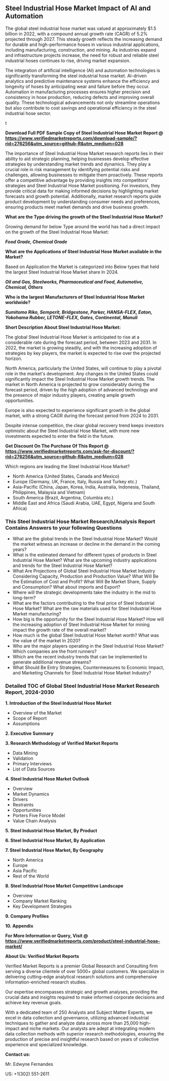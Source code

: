 <h2>Steel Industrial Hose Market Impact of AI and Automation</h2><p>The global steel industrial hose market was valued at approximately $1.5 billion in 2022, with a compound annual growth rate (CAGR) of 5.2% projected through 2027. This steady growth reflects the increasing demand for durable and high-performance hoses in various industrial applications, including manufacturing, construction, and mining. As industries expand and infrastructure projects increase, the need for robust and reliable steel industrial hoses continues to rise, driving market expansion.</p><p>The integration of artificial intelligence (AI) and automation technologies is significantly transforming the steel industrial hose market. AI-driven analytics and predictive maintenance systems enhance the efficiency and longevity of hoses by anticipating wear and failure before they occur. Automation in manufacturing processes ensures higher precision and consistency in hose production, reducing defects and improving overall quality. These technological advancements not only streamline operations but also contribute to cost savings and operational efficiency in the steel industrial hose sector.</p>t</p><p id="" class=""><strong>Download Full PDF Sample Copy of Steel Industrial Hose Market Report @ <a href="https://www.verifiedmarketreports.com/download-sample/?rid=276256&utm_source=github-R&utm_medium=028" target="_blank">https://www.verifiedmarketreports.com/download-sample/?rid=276256&utm_source=github-R&utm_medium=028</a></strong></p><p>The importance of&nbsp;Steel Industrial Hose Market research reports lies in their ability to aid strategic planning, helping businesses develop effective strategies by understanding market trends and dynamics. They play a crucial role in risk management by identifying potential risks and challenges, allowing businesses to mitigate them proactively. These reports offer a competitive advantage by providing insights into competitors' strategies and Steel Industrial Hose Market positioning. For investors, they provide critical data for making informed decisions by highlighting market forecasts and growth potential. Additionally, market research reports guide product development by understanding consumer needs and preferences, ensuring products meet market demands and drive business growth.</p><p><strong>What are the&nbsp;Type driving the growth of the Steel Industrial Hose Market?</strong></p><p id="" class="">Growing demand for below Type around the world has had a direct impact on the growth of the Steel Industrial Hose Market:</p><em><strong>Food Grade, Chemical Grade</strong></em></p><strong>What are the&nbsp;Applications&nbsp;of Steel Industrial Hose Market available in the Market?</strong></p><p id="" class="">Based on Application the Market is categorized into Below types that held the largest Steel Industrial Hose Market share In 2024.</p><em><strong>Oil and Gas, Steelworks, Pharmaceutical and Food, Automotive, Chemical, Others</strong></em></p><strong>Who is the largest Manufacturers of Steel Industrial Hose Market worldwide?</strong></p><p><em><strong>Sumitomo Riko, Semperit, Bridgestone, Parker, HANSA-FLEX, Eaton, Yokohama Rubber, LETONE-FLEX, Gates, Continental, Manuli</strong></em></p><p id="" class=""><strong>Short Description About Steel Industrial Hose Market:</strong></p><p>The global Steel Industrial Hose Market is anticipated to rise at a considerable rate during the forecast period, between 2023 and 2031. In 2022, the market is growing steadily, and with the increasing adoption of strategies by key players, the market is expected to rise over the projected horizon.</p><p>North America, particularly the United States, will continue to play a pivotal role in the market's development. Any changes in the United States could significantly impact the Steel Industrial Hose Market growth trends. The market in North America is projected to grow considerably during the forecast period, driven by the high adoption of advanced technology and the presence of major industry players, creating ample growth opportunities.</p><p>Europe is also expected to experience significant growth in the global market, with a strong CAGR during the forecast period from 2024 to 2031.</p><p>Despite intense competition, the clear global recovery trend keeps investors optimistic about the Steel Industrial Hose Market, with more new investments expected to enter the field in the future.</p><p id="" class=""><strong>Get Discount On The Purchase Of This Report @ <a href="https://www.verifiedmarketreports.com/ask-for-discount/?rid=276256&utm_source=github-R&utm_medium=028" target="_blank">https://www.verifiedmarketreports.com/ask-for-discount/?rid=276256&utm_source=github-R&utm_medium=028</a></strong></p>Which regions are leading the Steel Industrial Hose Market?</p><ul><li>North America (United States, Canada and Mexico)</li><li>Europe (Germany, UK, France, Italy, Russia and Turkey etc.)</li><li>Asia-Pacific (China, Japan, Korea, India, Australia, Indonesia, Thailand, Philippines, Malaysia and Vietnam)</li><li>South America (Brazil, Argentina, Columbia etc.)</li><li>Middle East and Africa (Saudi Arabia, UAE, Egypt, Nigeria and South Africa)</li></ul><h3 id="" class="">This Steel Industrial Hose Market Research/Analysis Report Contains Answers to your following Questions</h3><ul><li>What are the global trends in the Steel Industrial Hose Market? Would the market witness an increase or decline in the demand in the coming years?</li><li>What is the estimated demand for different types of products in Steel Industrial Hose Market? What are the upcoming industry applications and trends for the Steel Industrial Hose Market?</li><li>What Are Projections of Global Steel Industrial Hose Market Industry Considering Capacity, Production and Production Value? What Will Be the Estimation of Cost and Profit? What Will Be Market Share, Supply and Consumption? What about imports and Export?</li><li>Where will the strategic developments take the industry in the mid to long-term?</li><li>What are the factors contributing to the final price of Steel Industrial Hose Market? What are the raw materials used for Steel Industrial Hose Market manufacturing?</li><li>How big is the opportunity for the Steel Industrial Hose Market? How will the increasing adoption of Steel Industrial Hose Market for mining impact the growth rate of the overall market?</li><li>How much is the global Steel Industrial Hose Market worth? What was the value of the market In 2020?</li><li>Who are the major players operating in the Steel Industrial Hose Market? Which companies are the front runners?</li><li>Which are the recent industry trends that can be implemented to generate additional revenue streams?</li><li>What Should Be Entry Strategies, Countermeasures to Economic Impact, and Marketing Channels for Steel Industrial Hose Market Industry?</li></ul><h3 id="" class="">Detailed TOC of Global Steel Industrial Hose Market Research Report, 2024-2030</h3><p id="" class=""><strong>1. Introduction of the Steel Industrial Hose Market</strong></p><ul><li>Overview of the Market</li><li>Scope of Report</li><li>Assumptions</li></ul><p id="" class=""><strong>2. Executive Summary</strong></p><p id="" class=""><strong>3. Research Methodology of Verified Market Reports</strong></p><ul><li>Data Mining</li><li>Validation</li><li>Primary Interviews</li><li>List of Data Sources</li></ul><p id="" class=""><strong>4. Steel Industrial Hose Market Outlook</strong></p><ul><li>Overview</li><li>Market Dynamics</li><li>Drivers</li><li>Restraints</li><li>Opportunities</li><li>Porters Five Force Model</li><li>Value Chain Analysis</li></ul><p id="" class=""><strong>5. Steel Industrial Hose Market, By Product</strong></p><p id="" class=""><strong>6. Steel Industrial Hose Market, By Application</strong></p><p id="" class=""><strong>7. Steel Industrial Hose Market, By Geography</strong></p><ul><li>North America</li><li>Europe</li><li>Asia Pacific</li><li>Rest of the World</li></ul><p id="" class=""><strong>8. Steel Industrial Hose Market Competitive Landscape</strong></p><ul><li>Overview</li><li>Company Market Ranking</li><li>Key Development Strategies</li></ul><p id="" class=""><strong>9. Company Profiles</strong></p><p id="" class=""><strong>10. Appendix</strong></p><p id="" class=""><strong>For More Information or Query, Visit @ <a href="https://www.verifiedmarketreports.com/product/steel-industrial-hose-market/" target="_blank">https://www.verifiedmarketreports.com/product/steel-industrial-hose-market/</a></strong></p><p id="" class=""><strong>About Us: Verified Market Reports</strong></p><p id="" class="">Verified Market Reports is a premier Global Research and Consulting firm serving a diverse clientele of over 5000+ global customers. We specialize in delivering cutting-edge analytical research solutions and comprehensive information-enriched research studies.</p><p id="" class="">Our expertise encompasses strategic and growth analyses, providing the crucial data and insights required to make informed corporate decisions and achieve key revenue goals.</p><p id="" class="">With a dedicated team of 250 Analysts and Subject Matter Experts, we excel in data collection and governance, utilizing advanced industrial techniques to gather and analyze data across more than 25,000 high-impact and niche markets. Our analysts are adept at integrating modern data collection methods with superior research methodologies, ensuring the production of precise and insightful research based on years of collective experience and specialized knowledge.</p><p id="" class=""><strong>Contact us:</strong></p><p id="" class="">Mr. Edwyne Fernandes</p><p id="" class="">US: +1(302) 551-2611</p>